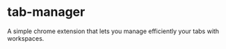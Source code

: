 # tab-manager
A simple chrome extension that lets you manage efficiently your tabs with workspaces.
